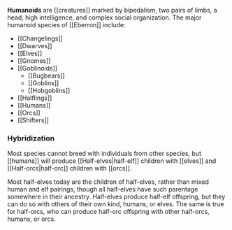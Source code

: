 **Humanoids** are [[creatures]] marked by
bipedalism, two pairs of limbs, a head, high
intelligence, and complex social organization.
The major humanoid species of [[Eberron]]
include:

* [[Changelings]]
* [[Dwarves]]
* [[Elves]]
* [[Gnomes]]
* [[Goblinoids]]
    * [[Bugbears]]
    * [[Goblins]]
    * [[Hobgoblins]]
* [[Halflings]]
* [[Humans]]
* [[Orcs]]
* [[Shifters]]

### Hybridization

Most species cannot breed with individuals from
other species, but [[humans]] will produce
[[Half-elves|half-elf]] children with [[elves]]
and [[Half-orcs|half-orc]] children with [[orcs]].

Most half-elves today are the children of
half-elves, rather than mixed human and elf
pairings, though all half-elves have such
parentage somewhere in their ancestry. Half-elves
produce half-elf offspring, but they can do so
with others of their own kind, humans, or elves.
The same is true for half-orcs, who can produce
half-orc offspring with other half-orcs, humans,
or orcs.